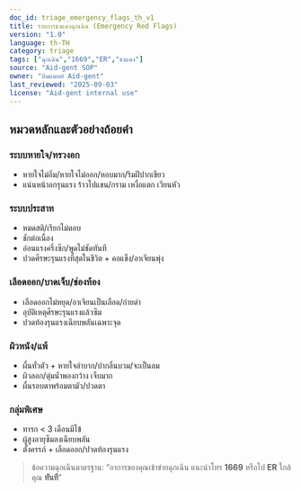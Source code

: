 ```yaml
---
doc_id: triage_emergency_flags_th_v1
title: รายการธงแดงฉุกเฉิน (Emergency Red Flags)
version: "1.0"
language: th-TH
category: triage
tags: ["ฉุกเฉิน","1669","ER","ธงแดง"]
source: "Aid-gent SOP"
owner: "ทีมแพทย์ Aid-gent"
last_reviewed: "2025-09-03"
license: "Aid-gent internal use"
---
```


## หมวดหลักและตัวอย่างถ้อยคำ
### ระบบหายใจ/ทรวงอก
- หายใจไม่อิ่ม/หายใจไม่ออก/หอบมาก/ริมฝีปากเขียว
- แน่นหน้าอกรุนแรง ร้าวไปแขน/กราม เหงื่อแตก เวียนหัว

### ระบบประสาท
- หมดสติ/เรียกไม่ตอบ
- ชักต่อเนื่อง
- อ่อนแรงครึ่งซีก/พูดไม่ชัดทันที
- ปวดศีรษะรุนแรงที่สุดในชีวิต + คอแข็ง/อาเจียนพุ่ง

### เลือดออก/บาดเจ็บ/ช่องท้อง
- เลือดออกไม่หยุด/อาเจียนเป็นเลือด/ถ่ายดำ
- อุบัติเหตุศีรษะรุนแรงแล้วซึม
- ปวดท้องรุนแรงเฉียบพลันเฉพาะจุด

### ผิวหนัง/แพ้
- ผื่นทั่วตัว + หายใจลำบาก/ปากลิ้นบวม/จะเป็นลม
- ผิวลอก/ตุ่มน้ำพองกว้าง เจ็บมาก
- ผื่นรอบตาพร้อมตามัว/ปวดตา

### กลุ่มพิเศษ
- ทารก < 3 เดือนมีไข้
- ผู้สูงอายุซึมลงเฉียบพลัน
- ตั้งครรภ์ + เลือดออก/ปวดท้องรุนแรง

> ข้อความฉุกเฉินมาตรฐาน: “อาการของคุณเข้าข่ายฉุกเฉิน แนะนำโทร **1669** หรือไป **ER** ใกล้คุณ **ทันที**”
